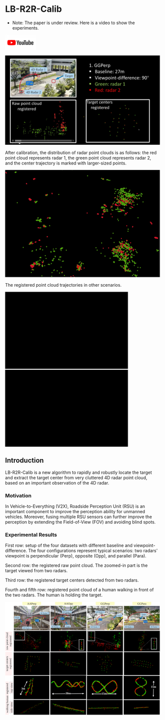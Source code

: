 # LB-R2R-Calib
* Note: The paper is under review.  Here is a video to show the experiments.
<a href="https://www.youtube.com/watch?v=-CTvf2iuDv0">
  <img src="https://github.com/yzh-721/LB-R2R-Calib/blob/main/youtube-logo.jpg" alt="Watch the video" width="100" height="50">
</a>

[![Alt text](thumbnail.png)](https://www.youtube.com/watch?v=-CTvf2iuDv0)


After calibration, the distribution of radar point clouds is as follows: the red point cloud represents radar 1, the green point cloud represents radar 2, and the center trajectory is marked with larger-sized points.

<img src="https://github.com/yzh-721/LB-R2R-Calib/blob/main/GGPara_z_backgroud.gif" alt="GGPara_z"/>

The registered point cloud trajectories in other scenarios.

<img src="https://github.com/yzh-721/LB-R2R-Calib/blob/main/GGPara.gif" width="400" height="250" alt="GGPara"/>    <img src="https://github.com/yzh-721/LB-R2R-Calib/blob/main/GGPerp.gif" width="400"  height="250" alt="GGPerp"/><br/>
## Introduction
LB-R2R-Calib is a new algorithm to rapidly and robustly locate the target and extract the target center from  very cluttered 4D radar point cloud, based on an important observation of the 4D radar.
### Motivation
In Vehicle-to-Everything (V2X), Roadside Perception Unit (RSU) is an important component to improve the perception ability for unmanned vehicles. Moreover, fusing multiple RSU sensors can further improve the perception by extending the Field-of-View (FOV) and avoiding blind spots. 
### Experimental Results
First row: setup of the four datasets with different baseline and viewpoint-difference. The four configurations represent  typical scenarios: two radars' viewpoint is perpendicular (Perp), opposite (Opp), and parallel (Para).  

Second row: the registered raw point cloud. The zoomed-in part is the target viewed from two radars. 

Third row: the registered target centers detected from two radars.  

Fourth and fifth row: registered point cloud of a human walking in front of the two radars. The human is holding the target. 

![Image text](https://github.com/yzh-721/LB-R2R-Calib/blob/main/fig_qualitative.png)
